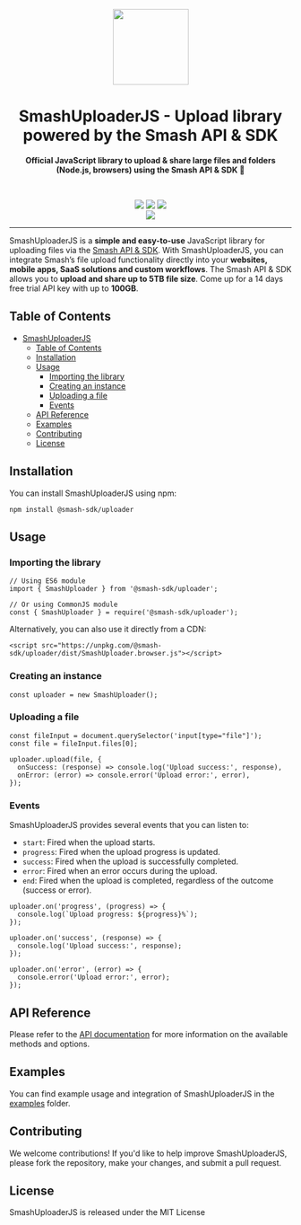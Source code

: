 <p align="center">
  <a href="https://api.fromsmash.com/"><img src="https://developer.fromsmash.com/LOGO_SMASH_API.png" align="center" width="135" /></a> 
  <h1 align="center">SmashUploaderJS - Upload library <br>powered by the Smash API & SDK</h1> 
</p>
<p align="center">
  <strong>Official JavaScript library to upload & share large files and folders (Node.js, browsers) using the Smash API & SDK 🚀</strong>
</p>
<br/>
<p align="center">
  <a href="https://npmjs.com/package/@smash-sdk/uploader"><img src="https://img.shields.io/npm/v/@smash-sdk/uploader.svg" /></a>
  <a href="https://unpkg.com/@smash-sdk/uploader/dist/SmashUploader.browser.js"><img src="https://img.badgesize.io/https://unpkg.com/@smash-sdk/uploader/dist/SmashUploader.browser.js?compression=gzip&color=green" /></a>
  <a href="https://unpkg.com/@smash-sdk/uploader/dist/SmashUploader.browser.js"><img src="https://img.badgesize.io/https://unpkg.com/@smash-sdk/uploader/dist/SmashUploader.browser.js?color=green" /></a>
  <br/>
  <img src="https://badges.herokuapp.com/browsers?labels=none&googlechrome=latest&firefox=latest&microsoftedge=latest&edge=latest&safari=latest&iphone=latest" />
</p>
<hr/>

SmashUploaderJS is a <b>simple and easy-to-use</b> JavaScript library for uploading files via the [Smash API & SDK](https://api.fromsmash.com/). With SmashUploaderJS, you can integrate Smash’s file upload functionality directly into your <b>websites, mobile apps, SaaS solutions and custom workflows</b>.
The Smash API & SDK allows you to <b>upload and share up to 5TB file size</b>. Come up for a 14 days free trial API key with up to <b>100GB</b>.


## Table of Contents

- [SmashUploaderJS](#smashuploaderjs)
  - [Table of Contents](#table-of-contents)
  - [Installation](#installation)
  - [Usage](#usage)
    - [Importing the library](#importing-the-library)
    - [Creating an instance](#creating-an-instance)
    - [Uploading a file](#uploading-a-file)
    - [Events](#events)
  - [API Reference](#api-reference)
  - [Examples](#examples)
  - [Contributing](#contributing)
  - [License](#license)

## Installation

You can install SmashUploaderJS using npm:

```
npm install @smash-sdk/uploader
```

## Usage

### Importing the library

```
// Using ES6 module
import { SmashUploader } from '@smash-sdk/uploader';

// Or using CommonJS module
const { SmashUploader } = require('@smash-sdk/uploader');
```

Alternatively, you can also use it directly from a CDN:

```
<script src="https://unpkg.com/@smash-sdk/uploader/dist/SmashUploader.browser.js"></script>
```


### Creating an instance

```
const uploader = new SmashUploader();
```

### Uploading a file

```
const fileInput = document.querySelector('input[type="file"]');
const file = fileInput.files[0];

uploader.upload(file, {
  onSuccess: (response) => console.log('Upload success:', response),
  onError: (error) => console.error('Upload error:', error),
});
```

### Events

SmashUploaderJS provides several events that you can listen to:

- `start`: Fired when the upload starts.
- `progress`: Fired when the upload progress is updated.
- `success`: Fired when the upload is successfully completed.
- `error`: Fired when an error occurs during the upload.
- `end`: Fired when the upload is completed, regardless of the outcome (success or error).

```
uploader.on('progress', (progress) => {
  console.log(`Upload progress: ${progress}%`);
});

uploader.on('success', (response) => {
  console.log('Upload success:', response);
});

uploader.on('error', (error) => {
  console.error('Upload error:', error);
});
```

## API Reference

Please refer to the [API documentation](https://api.fromsmash.com/docs/integrations/node-js) for more information on the available methods and options.

## Examples

You can find example usage and integration of SmashUploaderJS in the [examples](https://github.com/fromsmash/example-js) folder.

## Contributing

We welcome contributions! If you'd like to help improve SmashUploaderJS, please fork the repository, make your changes, and submit a pull request.

## License

SmashUploaderJS is released under the MIT License